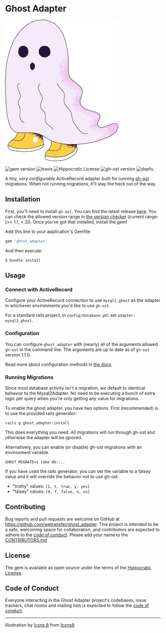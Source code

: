# Ghost Adapter

![ghost](./doc/images/ghost.png)

![gem version](https://img.shields.io/gem/v/ghost_adapter)
![travis](https://img.shields.io/travis/com/wetransfer/ghost_adapter)
![Hippocratic License](https://img.shields.io/badge/license-Hippocratic-green?link=https://github.com/WeTransfer/ghost_adapter/blob/main/LICENSE.md)
![gh-ost version](https://img.shields.io/badge/gh--ost%20version-1.1.0-blue?link=https://github.com/github/gh-ost/releases/latest)
![depfu](https://img.shields.io/depfu/wetransfer/ghost_adapter)

A tiny, _very configurable_ ActiveRecord adapter built for running [gh-ost](https://github.com/github/gh-ost) migrations. When not running migrations, it'll stay the heck out of the way.

## Installation

First, you'll need to install `gh-ost`. You can find the latest release [here](https://github.com/github/gh-ost/releases/latest). You can check the allowed version range in [the version checker](./lib/ghost_adapter/version_checker.rb#L13) (current range: [>= 1.1, < 2]). Once you've got that installed, install the gem!

Add this line to your application's Gemfile:

```ruby
gem 'ghost_adapter'
```

And then execute:

    $ bundle install

## Usage

### Connect with ActiveRecord

Configure your ActiveRecord connection to use `mysql2_ghost` as the adapter in whichever environments you'd like to use `gh-ost`.

For a standard rails project, in `config/database.yml` set `adapter: mysql2_ghost`.

### Configuration

You can configure `ghost_adapter` with (nearly) all of the arguments allowed `gh-ost` in the command line. The arguments are up to date as of `gh-ost` version 1.1.0.

Read more about configuration methods in [the docs](./doc/configuration.md).

### Running Migrations

Since most database activity isn't a migration, we default to identical behavior to the Mysql2Adapter. No need to be executing a bunch of extra logic per query when you're only getting any value for migrations.

To enable the ghost adapter, you have two options. First (recommended) is to use the provided rails generator:

```shell
rails g ghost_adapter:install
```

This does everything you need. All migrations will run through gh-ost and otherwise the adapter will be ignored.

Alternatively, you can enable (or disable) gh-ost migrations with an environment variable.

```shell
GHOST_MIGRATE=1 rake db:...
```

If you have used the rails generator, you can set the variable to a falsey value and it will override the behavior not to use gh-ost.

- "truthy" values: `[1, t, true, y, yes]`
- "falsey" values: `[0, f, false, n, no]`

## Contributing

Bug reports and pull requests are welcome on GitHub at https://github.com/wetransfer/ghost_adapter. This project is intended to be a safe, welcoming space for collaboration, and contributors are expected to adhere to the [code of conduct](./CODE_OF_CONDUCT.md).
Please add your name to the [CONTRIBUTORS.md](./CONTRIBUTORS.md)

## License

The gem is available as open source under the terms of the [Hippocratic License](https://firstdonoharm.dev/version/2/1/license.html).

## Code of Conduct

Everyone interacting in the Ghost Adapter project's codebases, issue trackers, chat rooms and mailing lists is expected to follow the [code of conduct](./CODE_OF_CONDUCT.md).

---

Illustration by <a href="undefined">Icons 8</a> from <a href="https://icons8.com/">Icons8</a>
